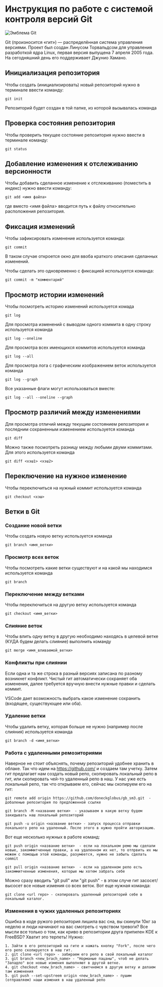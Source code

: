 # **Инструкция по работе с системой контроля версий Git**

![Эмблема Git](git.jpg)

Git (произносится «гит») — распределённая система управления версиями. Проект был создан Линусом Торвальдсом для управления разработкой ядра Linux, первая версия выпущена 7 апреля 2005 года. На сегодняшний день его поддерживает Джунио Хамано.

## Инициализация репозитория

Чтобы создать (инициализировать) новый репозиторий нужно в терминале ввести команду:

    git init

Репозиторий будет создан в той папке, из которой вызывалась команда

## Проверка состояния репозитория

Чтобы проверить текущее состояние репозитория нужно ввести в терминале команду:

    git status

## Добавление изменения к отслеживанию версионности

Чтобы добавить сделанное изменение к отслеживанию (поместить в индекс) нужно ввести команду:

    git add <имя файла>

где вместо <имя файла> вводится путь к файлу относительно расположения репозитория.

## Фиксация изменений

Чтобы зафиксировать изменение используется команда:

    git commit

В таком случае откроется окно для ввоба краткого описания сделанных изменений.

Чтобы сделать это одновременно с фиксацией используется команда:

    git commit -m "комментарий"

## Просмотр истории изменений

Чтобы посмотреть историю изменений используется комада

    git log

Для просмотра изменений с выводом одного коммита в одну строку используется команда

    git log --oneline

Для просмотра всех имеющихся коммитов используется команда

    git log --all

Для просмотра лога с графическим изображением веток используется команда

    git log --graph

Все указанные флаги могут использоваться вместе:

    git log --all --oneline --graph

## Просмотр различий между изменениями

Для просмотра отличий между текущим состоянием репозитория и последним сохраненным изменением используется команда

    git diff

Можно также посмотреть разницу между любыми двуми коммитами. Для этого используется команда

    git diff <хэш1> <хэш2>

## Переключение на нужное изменение

Чтобы переключиться на нужный коммит используется команда

    git checkout <хэш>

## Ветки в Git

### Создание новой ветки

Чтобы создать новую ветку используется команда

    git branch <имя_ветки>

### Просмотр всех веток

Чтобы посмотреть какие ветки существуют и на какой мы находимся используется команда

    git branch

### Переключение между ветками

Чтобы переключиться на другую ветку используется команда

    git checkout <имя_ветки>

### Слияние веток

Чтобы влить одну ветку в другую необходимо находясь в целевой ветке (КУДА будем делать слияние) выполнить команду

    git merge <имя_вливаемой_ветки>

### Конфликты при слиянии

Если одна и та же строка в разный версиях записана по разному возникнет конфликт.
Чистый гит автоматически сохраняет оба изменения, далее требуется вручную внести нужные правки и сделать коммит.

VSСode дает возможность выбрать какое изменение сохранить (входящее, существующее или оба).

### Удаление ветки

Чтобы удалить ветку, которая больше не нужно (например после слияния) используется команда

    git branch -d <имя_ветки>

### Работа с удаленными ремозиториями

Наверное не стоит объяснять, почему репозиторий удобнее хранить в облаке. 
Так что идем на https://github.com/ и создаем там учетку. Затем гит предлагает нам создать новый репо, скопировать локальный репо в гит, или скопировать чей-то удаленный репо в наш. У нас уже есть локальный репо, так что открываем его, сейчас мы скопируем его на гит:

    git remote add origin https://github.com/doneckglobus/gb_sm3.git  - добаленые репозитория по предложенной ссылке

    git branch -M <название ветки>  - указываем в какую ветку будем закидывать наш локальный репозиторий

    git push -u origin <название ветки> - запуск процесса отправки локального репо на удаленный. После этого в нужно пройти авторизацию.

Вот еще несколько нужных в работе команд:

    git push origin <название ветки>  - если на локальном ремо мы сделали новые, закоммитченные правки, а на удаленном их нет, то отпрвить их мы можем с помощью этой команды, разумеется, нужно не забыть сделать commit 

    git pull origin <название ветки>  - если на удаленном репо есть закоммитченные изменения, которые мы хотем забрать себе

Можно сразу вводить "git pull" или "git push" - в этом случе гит засосет/высосет все новые измения со всех веток.
Вот еще нужная команда:

    git clone <url repo> - скопировать удаленный репозиторий себе в локальный каталог.

### Изменения в чужих удаленных репозиториях

Ошибка в коде ружого репозитория лишила вас сна, вы скинули 10кг за неделю и люди начинают на вас смотреть с чувством тревоги? Все мысли все только о том, как криво в репозитории друга припилен KDE к FreeBSD? Хватит это терпеть! Нужно:

    1. Зайти в его репозиторий на гите и нажать кнопку "Fork", после чего его репо скопируется в наш гит.
    2. git clone <url repo> - забираем его репо в свой локальный каталог
    3. git branch <new_brach_name> - "Норманые пацаны", чтоб не делать "Западло" все новые измения выполняют в другой ветке. 
    4. git checkout <new_brach_name> - свитчнемся в другую ветку и делаем там изменения
    5. git push --set-upstreem origin <new_brach_name> - пушим (отправляем) наши измения в наш удаленный репо
